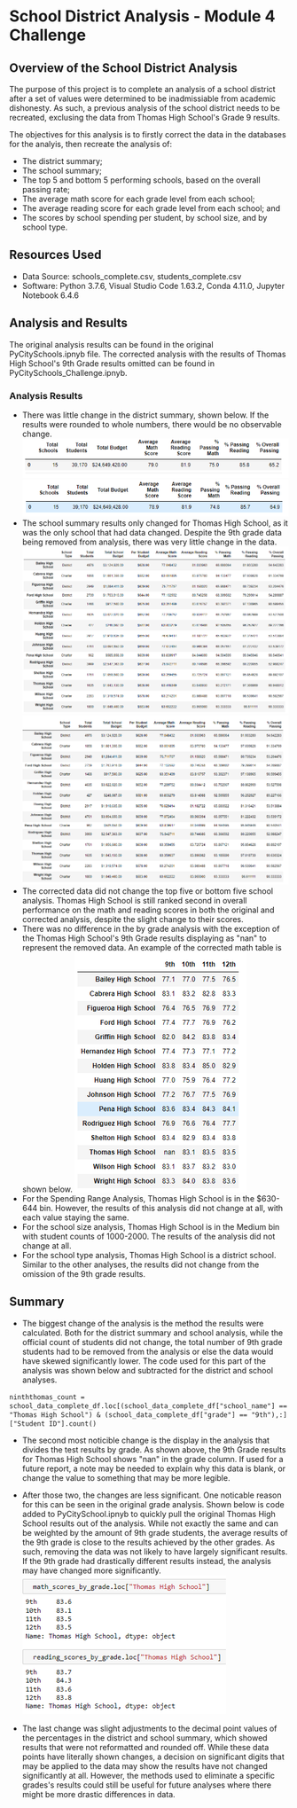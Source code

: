 # School District Analysis - Module 4 Challenge

## Overview of the School District Analysis

The purpose of this project is to complete an analysis of a school district after a set of values were determined to be inadmissiable from academic dishonesty. As such, a previous analysis of the school district needs to be recreated, exclusing the data from Thomas High School's Grade 9 results.

The objectives for this analysis is to firstly correct the data in the databases for the analyis, then recreate the analysis of:
- The district summary;
- The school summary;
- The top 5 and bottom 5 performing schools, based on the overall passing rate;
- The average math score for each grade level from each school;
- The average reading score for each grade level from each school; and
- The scores by school spending per student, by school size, and by school type.

## Resources Used
- Data Source: schools_complete.csv, students_complete.csv
- Software: Python 3.7.6, Visual Studio Code 1.63.2, Conda 4.11.0, Jupyter Notebook 6.4.6

## Analysis and Results

The original analysis results can be found in the original PyCitySchools.ipnyb file. The corrected analysis with the results of Thomas High School's 9th Grade results omitted can be found in PyCitySchools_Challenge.ipnyb.

### Analysis Results

- There was little change in the district summary, shown below. If the results were rounded to whole numbers, there would be no observable change.
![Original District Data](Analysis/District_Original.png)
![Corrected District Data](Analysis/District_Corrected.png)
- The school summary results only changed for Thomas High School, as it was the only school that had data changed. Despite the 9th grade data being removed from analysis, there was very little change in the data.
![Original School Data](Analysis/Schools_Original.png)
![Corrected School Data](Analysis/Schools_Corrected.png)
- The corrected data did not change the top five or bottom five school analysis. Thomas High School is still ranked second in overall performance on the math and reading scores in both the original and corrected analysis, despite the slight change to their scores.
- There was no difference in the by grade analysis with the exception of the Thomas High School's 9th Grade results displaying as "nan" to represent the removed data. An example of the corrected math table is shown below.
![Corrected Math Data by Grade, showing nan for Thomas 9th Grade](Analysis/mathbygrade_corrected.png)
- For the Spending Range Analysis, Thomas High School is in the $630-644 bin. However, the results of this analysis did not change at all, with each value staying the same.
- For the school size analysis, Thomas High School is in the Medium bin with student counts of 1000-2000. The results of the analysis did not change at all.
- For the school type analysis, Thomas High School is a district school. Similar to the other analyses, the results did not change from the omission of the 9th grade results. 



## Summary

- The biggest change of the analysis is the method the results were calculated. Both for the district summary and school analysis, while the official count of students did not change, the total number of 9th grade students had to be removed from the analysis or else the data would have skewed significantly lower. The code used for this part of the analysis was shown below and subtracted for the district and school analyses.
```
ninththomas_count = school_data_complete_df.loc[(school_data_complete_df["school_name"] == "Thomas High School") & (school_data_complete_df["grade"] == "9th"),:]["Student ID"].count()
```
- The second most noticible change is the display in the analysis that divides the test results by grade. As shown above, the 9th Grade results for Thomas High School shows "nan" in the grade column. If used for a future report, a note may be needed to explain why this data is blank, or change the value to something that may be more legible.

- After those two, the changes are less significant. One noticable reason for this can be seen in the original grade analysis. Shown below is code added to PyCitySchool.ipnyb to quickly pull the original Thomas High School results out of the analysis. While not exactly the same and can be weighted by the amount of 9th grade students, the average results of the 9th grade is close to the results achieved by the other grades. As such, removing the data was not likely to have largely significant results. If the 9th grade had drastically different results instead, the analysis may have changed more significantly.
![Thomas School Original Analysis by Grade](Analysis/Thomasbygrade.png)

- The last change was slight adjustments to the decimal point values of the percentages in the district and school summary, which showed results that were not reformatted and rounded off. While these data points have literally shown changes, a decision on significant digits that may be applied to the data may show the results have not changed significantly at all. However, the methods used to eliminate a specific grades's results could still be useful for future analyses where there might be more drastic differences in data.

